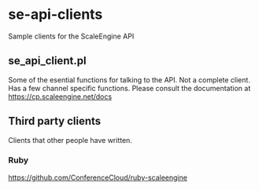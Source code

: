 # se-api-clients
Sample clients for the ScaleEngine API

## se_api_client.pl
Some of the esential functions for talking to the API.  Not a complete client.
Has a few channel specific functions.
Please consult the documentation at https://cp.scaleengine.net/docs

## Third party clients
Clients that other people have written.

### Ruby
https://github.com/ConferenceCloud/ruby-scaleengine

